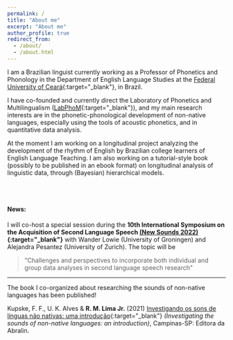 ```yaml
---
permalink: /
title: "About me"
excerpt: "About me"
author_profile: true
redirect_from: 
  - /about/
  - /about.html
---
```


I am a Brazilian linguist currently working as a Professor of Phonetics and Phonology in the Department of English Language Studies at the [Federal University of Ceará](https://www.ufc.br){:target="_blank"}, in Brazil.

I have co-founded and currently direct the Laboratory of Phonetics and Multilingualism ([LabPhoM](https://labfom.ufc.br/){:target="_blank"}), and  my main research interests are in the phonetic-phonological development of non-native languages, especially using the tools of acoustic phonetics, and in quantitative data analysis.

At the moment I am working on a longitudinal project analyzing the development of the rhythm of English by Brazilian college learners of English Language Teaching. I am also working on a tutorial-style book (possibly to be published in an ebook format) on longitudinal analysis of linguistic data, through (Bayesian) hierarchical models.

<br />
<br />


#### News:

I will co-host a special session during the **10th International Symposium on the Acquisition 
of Second Language Speech [(New Sounds 2022)](https://www.ub.edu/newsounds2022/){:target="_blank"}** with Wander Lowie (University of Groningen) and Alejandra Pesantez (University of Zurich). The topic will be
> "Challenges and perspectives to incorporate both individual and group data analyses in second language speech research"

***

The book I co-organized about researching the sounds of non-native languages has been published!

Kupske, F. F., U. K. Alves & **R. M. Lima Jr.** (2021) [Investigando os sons de línguas não nativas: uma introdução](https://editora.abralin.org/publicacoes/investigando-os-sons-de-linguas-nao-nativas/){:target="_blank"} *(Investigating the sounds of non-native languages: an introduction)*, Campinas-SP: Editora da Abralin.
